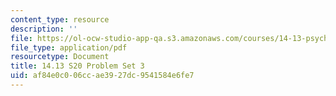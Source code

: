 ```yaml
---
content_type: resource
description: ''
file: https://ol-ocw-studio-app-qa.s3.amazonaws.com/courses/14-13-psychology-and-economics-spring-2020/af84e0c006ccae3927dc9541584e6fe7_MIT14_13s20_pset3.pdf
file_type: application/pdf
resourcetype: Document
title: 14.13 S20 Problem Set 3
uid: af84e0c0-06cc-ae39-27dc-9541584e6fe7
---
```

